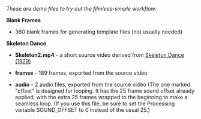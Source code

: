 _These are demo files to try out the filmless-simple workflow:_

**Blank Frames**
  - 360 blank frames for generating template files (not usually needed)

**Skeleton Dance**
  - **Skeleton2.mp4** - a short source video derived from [Skeleton Dance (1929)](https://archive.org/details/the-skeleton-dance-1929-restored)
  - **frames** - 189 frames, exported from the source video
  
  - **audio** - 2 audio files, exported from the source video (The one marked "offset" is designed for looping. It has the 25 frame sound offset already applied, with the extra 25 frames wrapped to the beginning to make a seamless loop. (If you use this file, be sure to set the Processing variable SOUND_OFFSET to 0 instead of the usual 25.)
